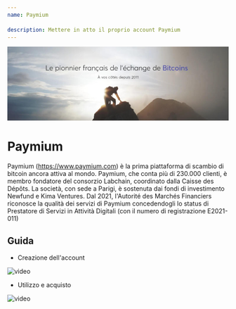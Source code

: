 ```yaml
---
name: Paymium

description: Mettere in atto il proprio account Paymium
---
```


![cover](assets/cover.jpeg)

# Paymium

Paymium (https://www.paymium.com) è la prima piattaforma di scambio di bitcoin ancora attiva al mondo. Paymium, che conta più di 230.000 clienti, è membro fondatore del consorzio Labchain, coordinato dalla Caisse des Dépôts. La società, con sede a Parigi, è sostenuta dai fondi di investimento Newfund e Kima Ventures. Dal 2021, l'Autorité des Marchés Financiers riconosce la qualità dei servizi di Paymium concedendogli lo status di Prestatore di Servizi in Attività Digitali (con il numero di registrazione E2021-011)

## Guida

- Creazione dell'account

![video](https://youtu.be/fioQ7BvmFtI)

- Utilizzo e acquisto

![video](https://youtu.be/JVizZzRmJf8)
